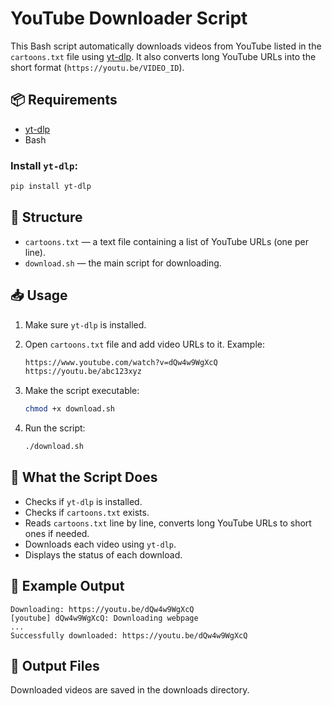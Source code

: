 # YouTube Downloader Script

This Bash script automatically downloads videos from YouTube listed in the `cartoons.txt` file using [yt-dlp](https://github.com/yt-dlp/yt-dlp). It also converts long YouTube URLs into the short format (`https://youtu.be/VIDEO_ID`).

## 📦 Requirements

- [yt-dlp](https://github.com/yt-dlp/yt-dlp)  
- Bash 

### Install `yt-dlp`:

```bash
pip install yt-dlp
```

## 📄 Structure

- `cartoons.txt` — a text file containing a list of YouTube URLs (one per line).
- `download.sh` — the main script for downloading.

## 📥 Usage

1. Make sure `yt-dlp` is installed.
2. Open `cartoons.txt` file and add video URLs to it. Example:

    ```txt
    https://www.youtube.com/watch?v=dQw4w9WgXcQ
    https://youtu.be/abc123xyz
    ```

3. Make the script executable:

    ```bash
    chmod +x download.sh
    ```

4. Run the script:

    ```bash
    ./download.sh
    ```

## 🔧 What the Script Does

- Checks if `yt-dlp` is installed.
- Checks if `cartoons.txt` exists.
- Reads `cartoons.txt` line by line, converts long YouTube URLs to short ones if needed.
- Downloads each video using `yt-dlp`.
- Displays the status of each download.

## 📝 Example Output

```
Downloading: https://youtu.be/dQw4w9WgXcQ
[youtube] dQw4w9WgXcQ: Downloading webpage
...
Successfully downloaded: https://youtu.be/dQw4w9WgXcQ
```

## 📁 Output Files

Downloaded videos are saved in the downloads directory.

